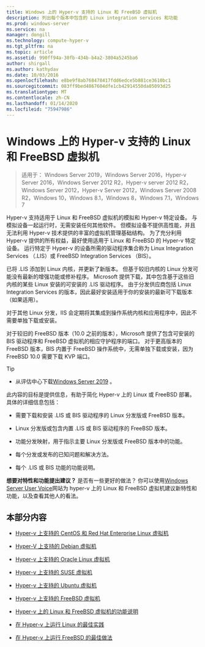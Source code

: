 ```yaml
---
title: Windows 上的 Hyper-v 支持的 Linux 和 FreeBSD 虚拟机
description: 列出每个版本中包含的 Linux integration services 和功能
ms.prod: windows-server
ms.service: na
manager: dongill
ms.technology: compute-hyper-v
ms.tgt_pltfrm: na
ms.topic: article
ms.assetid: 990ff94a-30fb-434b-b4a2-3804a5245ba6
author: shirgall
ms.author: kathydav
ms.date: 10/03/2016
ms.openlocfilehash: e8be9f8ab768478417fdd6edce5b881ce3610bc1
ms.sourcegitcommit: 083ff9bed4867604dfe1cb42914550da05093d25
ms.translationtype: MT
ms.contentlocale: zh-CN
ms.lasthandoff: 01/14/2020
ms.locfileid: "75947986"
---
```

# <a name="supported-linux-and-freebsd-virtual-machines-for-hyper-v-on-windows"></a>Windows 上的 Hyper-v 支持的 Linux 和 FreeBSD 虚拟机

>适用于： Windows Server 2019，Windows Server 2016，Hyper-v Server 2016，Windows Server 2012 R2，Hyper-v server 2012 R2，Windows Server 2012，Hyper-v Server 2012，Windows Server 2008 R2，Windows 10，Windows 8.1，Windows 8，Windows 7.1，Windows 7

Hyper-v 支持适用于 Linux 和 FreeBSD 虚拟机的模拟和 Hyper-v 特定设备。 与模拟设备一起运行时，无需安装任何其他软件。 但模拟设备不提供高性能，并且无法利用 Hyper-v 技术提供的丰富的虚拟机管理基础结构。 为了充分利用 Hyper-v 提供的所有权益，最好使用适用于 Linux 和 FreeBSD 的 Hyper-v 特定设备。 运行特定于 Hyper-v 的设备所需的驱动程序集合称为 Linux Integration Services （.LIS）或 FreeBSD Integration Services （BIS）。

已将 .LIS 添加到 Linux 内核，并更新了新版本。 但基于较旧内核的 Linux 分发可能没有最新的增强功能或修补程序。 Microsoft 提供下载，其中包含基于这些旧内核的某些 Linux 安装的可安装的 .LIS 驱动程序。 由于分发供应商包括 Linux Integration Services 的版本，因此最好安装适用于你的安装的最新可下载版本（如果适用）。

对于其他 Linux 分发，IIS 会定期将其集成到操作系统内核和应用程序中，因此不需要单独下载或安装。

对于较旧的 FreeBSD 版本（10.0 之前的版本），Microsoft 提供了包含可安装的 BIS 驱动程序和 FreeBSD 虚拟机的相应守护程序的端口。 对于更高版本的 FreeBSD 版本，BIS 内置于 FreeBSD 操作系统中，无需单独下载或安装，因为 FreeBSD 10.0 需要下载 KVP 端口。

> [!TIP]
> - 从评估中心下载[Windows Server 2019](https://www.microsoft.com/evalcenter/evaluate-windows-server-2019) 。

此内容的目标是提供信息，有助于简化 Hyper-v 上的 Linux 或 FreeBSD 部署。 具体的详细信息包括：

* 需要下载和安装 .LIS 或 BIS 驱动程序的 Linux 分发版或 FreeBSD 版本。

* Linux 分发版或包含内置 .LIS 或 BIS 驱动程序的 FreeBSD 版本。

* 功能分发映射，用于指示主要 Linux 分发版或 FreeBSD 版本中的功能。

* 每个分发或发布的已知问题和解决方法。

* 每个 .LIS 或 BIS 功能的功能说明。

**想要对特性和功能提出建议？** 是否有一些更好的做法？ 你可以使用[Windows Server User Voice](https://windowsserver.uservoice.com/forums/295062-linux-support)网站为 hyper-v 上的 Linux 和 FreeBSD 虚拟机建议新特性和功能，以及查看其他人的看法。

## <a name="in-this-section"></a>本部分内容

* [Hyper-v 上支持的 CentOS 和 Red Hat Enterprise Linux 虚拟机](Supported-CentOS-and-Red-Hat-Enterprise-Linux-virtual-machines-on-Hyper-V.md)

* [Hyper-V 上支持的 Debian 虚拟机](Supported-Debian-virtual-machines-on-Hyper-V.md)

* [Hyper-v 上支持的 Oracle Linux 虚拟机](Supported-Oracle-Linux-virtual-machines-on-Hyper-V.md)

* [Hyper-v 上支持的 SUSE 虚拟机](Supported-SUSE-virtual-machines-on-Hyper-V.md)

* [Hyper-v 上支持的 Ubuntu 虚拟机](Supported-Ubuntu-virtual-machines-on-Hyper-V.md)

* [Hyper-v 上支持的 FreeBSD 虚拟机](Supported-FreeBSD-virtual-machines-on-Hyper-V.md)

* [Hyper-v 上的 Linux 和 FreeBSD 虚拟机的功能说明](Feature-Descriptions-for-Linux-and-FreeBSD-virtual-machines-on-Hyper-V.md)

* [在 Hyper-v 上运行 Linux 的最佳实践](Best-Practices-for-running-Linux-on-Hyper-V.md)

* [在 Hyper-v 上运行 FreeBSD 的最佳做法](Best-practices-for-running-FreeBSD-on-Hyper-V.md)
